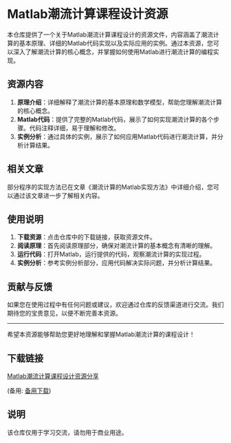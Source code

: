 # Matlab潮流计算课程设计资源

本仓库提供了一个关于Matlab潮流计算课程设计的资源文件，内容涵盖了潮流计算的基本原理、详细的Matlab代码实现以及实际应用的实例。通过本资源，您可以深入了解潮流计算的核心概念，并掌握如何使用Matlab进行潮流计算的编程实现。

## 资源内容

1. **原理介绍**：详细解释了潮流计算的基本原理和数学模型，帮助您理解潮流计算的核心概念。
2. **Matlab代码**：提供了完整的Matlab代码，展示了如何实现潮流计算的各个步骤。代码注释详细，易于理解和修改。
3. **实例分析**：通过具体的实例，展示了如何应用Matlab代码进行潮流计算，并分析计算结果。

## 相关文章

部分程序的实现方法已在文章《潮流计算的Matlab实现方法》中详细介绍，您可以通过该文章进一步了解相关内容。

## 使用说明

1. **下载资源**：点击仓库中的下载链接，获取资源文件。
2. **阅读原理**：首先阅读原理部分，确保对潮流计算的基本概念有清晰的理解。
3. **运行代码**：打开Matlab，运行提供的代码，观察潮流计算的实现过程。
4. **实例分析**：参考实例分析部分，应用代码解决实际问题，并分析计算结果。

## 贡献与反馈

如果您在使用过程中有任何问题或建议，欢迎通过仓库的反馈渠道进行交流。我们期待您的宝贵意见，以便不断完善本资源。

---

希望本资源能够帮助您更好地理解和掌握Matlab潮流计算的课程设计！

## 下载链接
[Matlab潮流计算课程设计资源分享](https://pan.quark.cn/s/2edd9705281d) 

(备用: [备用下载](https://pan.baidu.com/s/1-TiIugN4rzYhALUQGKCZUQ?pwd=1234))

## 说明

该仓库仅用于学习交流，请勿用于商业用途。
